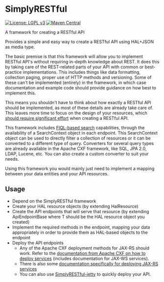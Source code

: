# SimplyRESTful
[![License: LGPL v3](https://img.shields.io/badge/License-LGPL%20v3-blue.svg?style=plastic)](https://www.gnu.org/licenses/lgpl-3.0)
[![Maven Central](https://maven-badges.herokuapp.com/maven-central/com.github.arucard21.simplyrestful/simplyrestful/badge.svg?style=plastic)](https://maven-badges.herokuapp.com/maven-central/com.github.arucard21.simplyrestful/simplyrestful)

A framework for creating a RESTful API

Provides a simple and easy way to create a RESTful API using HAL+JSON as media type.

The basic premise is that this framework will allow you to implement RESTful API's without requiring in-depth knowledge about REST. It does this by taking care of the REST-related parts of your API with common or best-practice implementations. This includes things like data formatting, collection paging, proper use of HTTP methods and versioning. Some of these can't be implemented (entirely) in the framework, in which case documentation and example code should provide guidance on how best to implement this.

This means you shouldn't have to think about how exactly a RESTful API should be implemented, as most of these details are already take care of. This leaves more time to focus on the design of your resources, which [should require significant effort](http://roy.gbiv.com/untangled/2008/rest-apis-must-be-hypertext-driven) when creating a RESTful API.

This framework includes [FIQL-based search](https://cxf.apache.org/docs/jax-rs-search.html#JAX-RSSearch-FeedItemQueryLanguage) capabilities, through the availability of a SearchContext object in each endpoint. This SearchContext object can be used to directly filter a collection of resources or it can be converted to a different type of query. Converters for several query types are already available in the Apache CXF framework, like SQL, JPA 2.0, LDAP, Lucene, etc. You can also create a custom converter to suit your needs.

Using this framework you would mainly just need to implement a mapping between your data entities and your API resources.

## Usage
* Depend on the SimplyRESTful framework
* Create your HAL resource objects (by extending HalResource)
* Create the API endpoints that will serve that resource (by extending ApiEndpointBase<T> where T should be the HAL resource object you created)
* Implement the required methods in the endpoint, mapping your data appropriately in order to provide them as HAL-based objects to the endpoint
* Deploy the API endpoints
    * Any of the Apache CXF deployment methods for JAX-RS should work. Refer to the [documentation from Apache CXF on how to deploy services](http://cxf.apache.org/docs/deployment.html) (includes documentation for JAX-WS services).
    * There is also some [documentation specifically for deploying JAX-RS services](https://cwiki.apache.org/confluence/display/CXF20DOC/JAX-RS+Deployment)
    * You can also use [SimplyRESTful-jetty](https://github.com/arucard21/SimplyRESTful-jetty) to quickly deploy your API.
    
